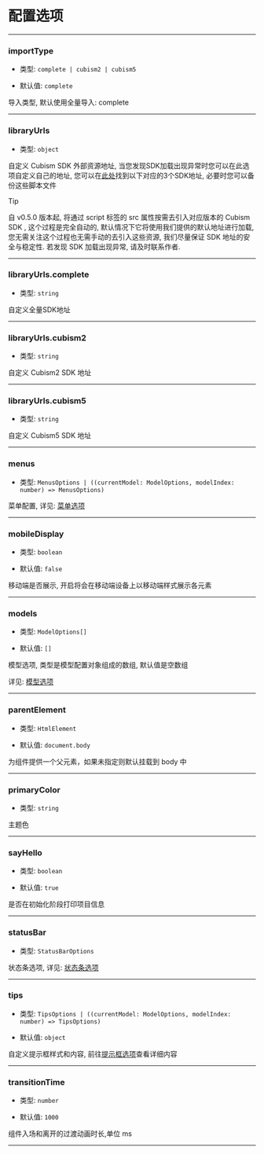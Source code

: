# 配置选项

---

### importType

- 类型: `complete | cubism2 | cubism5`

- 默认值: `complete`

导入类型, 默认使用全量导入: complete

---

### libraryUrls

- 类型: `object`

自定义 Cubism SDK 外部资源地址, 当您发现SDK加载出现异常时您可以在此选项自定义自己的地址, 您可以在[此处](https://github.com/oh-my-live2d/oh-my-live2d/tree/main/packages/oh-my-live2d/lib)找到以下对应的3个SDK地址, 必要时您可以备份这些脚本文件

> [!TIP]
> 自 v0.5.0 版本起, 将通过 script 标签的 src 属性按需去引入对应版本的 Cubism SDK , 这个过程是完全自动的, 默认情况下它将使用我们提供的默认地址进行加载, 您无需关注这个过程也无需手动的去引入这些资源, 我们尽量保证 SDK 地址的安全与稳定性. 若发现 SDK 加载出现异常, 请及时联系作者.

---

### libraryUrls.complete

- 类型: `string`

自定义全量SDK地址

---

### libraryUrls.cubism2

- 类型: `string`

自定义 Cubism2 SDK 地址

---

### libraryUrls.cubism5

- 类型: `string`

自定义 Cubism5 SDK 地址

---

### menus

- 类型: `MenusOptions | ((currentModel: ModelOptions, modelIndex: number) => MenusOptions)`

菜单配置, 详见: [菜单选项](/options/MenusOptions)

---

### mobileDisplay

- 类型: `boolean`

- 默认值: `false`

移动端是否展示, 开启将会在移动端设备上以移动端样式展示各元素

---

### models

- 类型: `ModelOptions[]`

- 默认值: `[]`

模型选项, 类型是模型配置对象组成的数组, 默认值是空数组

详见: [模型选项](/options/ModelOptions)

---

### parentElement

- 类型: `HtmlElement`

- 默认值: `document.body`

为组件提供一个父元素，如果未指定则默认挂载到 body 中

---

### primaryColor

- 类型: `string`

主题色

---

### sayHello

- 类型: `boolean`

- 默认值: `true`

是否在初始化阶段打印项目信息

---

### statusBar

- 类型: `StatusBarOptions`

状态条选项, 详见: [状态条选项](/options/StatusBarOptions)

---

### tips

- 类型: `TipsOptions | ((currentModel: ModelOptions, modelIndex: number) => TipsOptions)`

- 默认值: `object`

自定义提示框样式和内容, 前往[提示框选项](/options/TipsOptions)查看详细内容

---

### transitionTime

- 类型: `number`

- 默认值: `1000`

组件入场和离开的过渡动画时长,单位 ms

---
